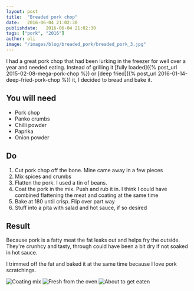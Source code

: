 ```yaml
---
layout: post
title:  "Breaded pork chop"
date:   2016-06-04 21:02:30
publishdate:   2016-06-04 21:02:30
tags: ["pork", "2016"]
author: oli
image: "/images/blog/breaded_pork/breaded_pork_3.jpg"
---
```


I had a great pork chop that had been lurking in the freezer for well over a year and needed eating.  Instead of grilling it [fully loaded]({% post_url 2015-02-08-mega-pork-chop %}) or [deep fried]({% post_url 2016-01-14-deep-fried-pork-chop %}) it, I decided to bread and bake it.  


## You will need

* Pork chop
* Panko crumbs
* Chilli powder
* Paprika
* Onion powder

## Do

1. Cut pork chop off the bone.  Mine came away in a few pieces 
2. Mix spices and crumbs
3. Flatten the pork.  I used a tin of beans.
4. Coat the pork in the mix.  Push and rub it in.  I think I could have combined flattening the meat and coating at the same time
5. Bake at 180 until crisp.  Flip over part way
6. Stuff into a pita with salad and hot sauce, if so desired


## Result

Because pork is a fatty meat the fat leaks out and helps fry the outside.  They're crunhcy and tasty, through could have been a bit dry if not soaked in hot sauce.

I trimmed off the fat and baked it at the same time because I love pork scratchings.

![Coating mix](/images/blog/breaded_pork/breaded_pork_1.jpg)
![Fresh from the oven](/images/blog/breaded_pork/breaded_pork_2.jpg)
![About to get eaten](/images/blog/breaded_pork/breaded_pork_3.jpg)

